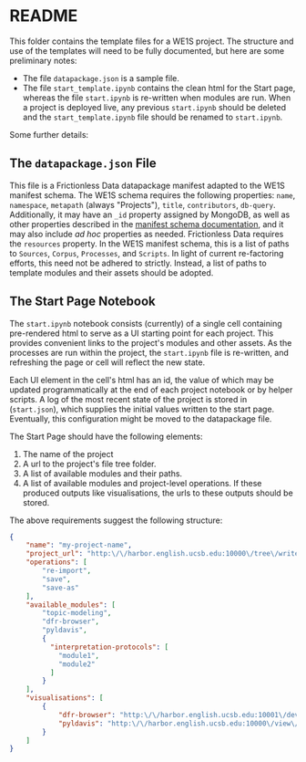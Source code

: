 # README

This folder contains the template files for a WE1S project. The structure and use of the templates will need to be fully documented, but here are some preliminary notes:

- The file `datapackage.json` is a sample file. 
- The file `start_template.ipynb` contains the clean html for the Start page, whereas the file `start.ipynb` is re-written when modules are run. When a project is deployed live, any previous `start.ipynb` should be deleted and the `start_template.ipynb` file should be renamed to `start.ipynb`.

Some further details:

## The `datapackage.json` File

This file is a Frictionless Data datapackage manifest adapted to the WE1S manifest schema. The WE1S schema requires the following properties: `name`, `namespace`, `metapath` (always "Projects"), `title`, `contributors`, `db-query`. Additionally, it may have an `_id` property assigned by MongoDB, as well as other properties described in the [manifest schema documentation](https://github.com/whatevery1says/manifest/blob/master/we1s-manifest-schema-2.0.md#we1s-projects), and it may also include _ad hoc_ properties as needed. Frictionless Data requires the `resources` property. In the WE1S manifest schema, this is a list of paths to `Sources`, `Corpus`, `Processes`, and `Scripts`. In light of current re-factoring efforts, this need not be adhered to strictly. Instead, a list of paths to template modules and their assets should be adopted.

## The Start Page Notebook

The `start.ipynb` notebook consists (currently) of a single cell containing pre-rendered html to serve as a UI starting point for each project. This provides convenient links to the project's modules and other assets. As the processes are run within the project, the `start.ipynb` file is re-written, and refreshing the page or cell will reflect the new state.

Each UI element in the cell's html has an id, the value of which may be updated programmatically at the end of each project notebook or by helper scripts. A log of the most recent state of the project is stored in (`start.json`), which supplies the initial values written to the start page. Eventually, this configuration might be moved to the datapackage file.

The Start Page should have the following elements:

1. The name of the project
2. A url to the project's file tree folder.
3. A list of available modules and their paths.
4. A list of available modules and project-level operations. If these produced outputs like visualisations, the urls to these outputs should be stored.

The above requirements suggest the following structure:

```json
{
    "name": "my-project-name",
    "project_url": "http:\/\/harbor.english.ucsb.edu:10000\/tree\/write\/dev/20190224_1906_reddit-jokes",
    "operations": [
        "re-import",
        "save",
        "save-as"
    ],
    "available_modules": [
        "topic-modeling",
        "dfr-browser",
        "pyldavis",
        {
          "interpretation-protocols": [
            "module1",
            "module2"
          ]
        }
    ],
    "visualisations": [
        {
            "dfr-browser": "http:\/\/harbor.english.ucsb.edu:10001\/dev\/20190224_1906_reddit-jokes\/browser\/",
            "pyldavis": "http:\/\/harbor.english.ucsb.edu:10000\/view\/write\/dev/20190224_1906_reddit-jokespyldavis\/index.html"
        }
    ]
}
```